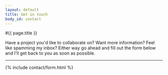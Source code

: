 ```yaml
---
layout: default
title: Get in touch
body_id: contact
---
```


#{{ page.title }}

Have a project you'd like to collaborate on? Want more information? Feel like spamming my inbox? Either way go ahead and fill out the form below and I'll get back to you as soon as possible.

---

{% include contact/form.html %}

